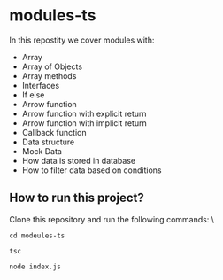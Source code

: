 # modules-ts

In this repostity we cover modules with:

- Array
- Array of Objects
- Array methods
- Interfaces
- If else
- Arrow function
- Arrow function with explicit return
- Arrow function with implicit return
- Callback function
- Data structure
- Mock Data
- How data is stored in database
- How to filter data based on conditions

## How to run this project?

Clone this repository and run the following commands:
\
```
cd modeules-ts
```

```
tsc
```

```
node index.js
```
